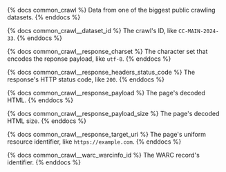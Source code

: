 {% docs common_crawl %}
Data from one of the biggest public crawling datasets.
{% enddocs %}

{% docs common_crawl__dataset_id %}
The crawl's ID, like `CC-MAIN-2024-33`.
{% enddocs %}

{% docs common_crawl__response_charset %}
The character set that encodes the reponse payload, like `utf-8`.
{% enddocs %}

{% docs common_crawl__response_headers_status_code %}
The response's HTTP status code, like `200`.
{% enddocs %}

{% docs common_crawl__response_payload %}
The page's decoded HTML.
{% enddocs %}

{% docs common_crawl__response_payload_size %}
The page's decoded HTML size.
{% enddocs %}

{% docs common_crawl__response_target_uri %}
The page's uniform resource identifier, like `https://example.com`.
{% enddocs %}

{% docs common_crawl__warc_warcinfo_id %}
The WARC record's identifier.
{% enddocs %}
